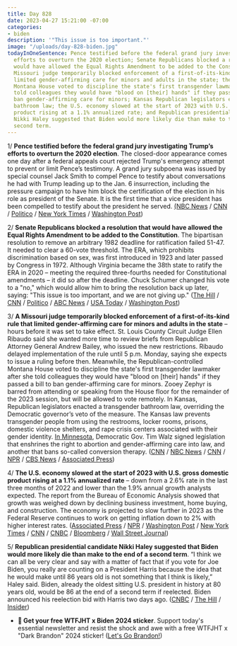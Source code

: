 ```yaml
---
title: Day 828
date: 2023-04-27 15:21:00 -07:00
categories:
- biden
description: '"This issue is too important."'
image: "/uploads/day-828-biden.jpg"
todayInOneSentence: Pence testified before the federal grand jury investigating Trump’s
  efforts to overturn the 2020 election; Senate Republicans blocked a resolution that
  would have allowed the Equal Rights Amendment to be added to the Constitution; a
  Missouri judge temporarily blocked enforcement of a first-of-its-kind rule that
  limited gender-affirming care for minors and adults in the state; the Republican-controlled
  Montana House voted to discipline the state's first transgender lawmaker after she
  told colleagues they would have "blood on [their] hands" if they passed a bill to
  ban gender-affirming care for minors; Kansas Republican legislators enacted a transgender
  bathroom law; the U.S. economy slowed at the start of 2023 with U.S. gross domestic
  product rising at a 1.1% annualized rate; and Republican presidential candidate
  Nikki Haley suggested that Biden would more likely die than make to the end of a
  second term.
---
```


1/ **Pence testified before the federal grand jury investigating Trump’s efforts to overturn the 2020 election**. The closed-door appearance comes one day after a federal appeals court rejected Trump's emergency attempt to prevent or limit Pence’s testimony. A grand jury subpoena was issued by special counsel Jack Smith to compel Pence to testify about conversations he had with Trump leading up to the Jan. 6 insurrection, including the pressure campaign to have him block the certification of the election in his role as president of the Senate. It is the first time that a vice president has been compelled to testify about the president he served. [(NBC News](https://www.nbcnews.com/politics/donald-trump/mike-pence-testify-federal-grand-jury-donald-trump-rcna77281) / [CNN](https://www.cnn.com/2023/04/27/politics/mike-pence-grand-jury-testimony/index.html) / [Politico](https://www.politico.com/news/2023/04/27/pence-appears-before-jan-6-grand-jury-00094310) / [New York Times](https://www.nytimes.com/2023/04/27/us/politics/pence-grand-jury-trump.html) / [Washington Post](https://www.washingtonpost.com/dc-md-va/2023/04/26/pence-jan6-grand-jury-trump/)) 

2/ **Senate Republicans blocked a resolution that would have allowed the Equal Rights Amendment to be added to the Constitution**. The bipartisan resolution to remove an arbitrary 1982 deadline for ratification failed 51-47. It needed to clear a 60-vote threshold. The ERA, which prohibits discrimination based on sex, was first introduced in 1923 and later passed by Congress in 1972. Although Virginia became the 38th state to ratify the ERA in 2020 – meeting the required three-fourths needed for Constitutional amendments – it did so after the deadline. Chuck Schumer changed his vote to a "no," which would allow him to bring the resolution back up later, saying: "This issue is too important, and we are not giving up." ([The Hill](https://thehill.com/homenews/senate/3975654-senate-gop-blocks-equal-rights-amendment/) / [CNN](https://www.cnn.com/2023/04/27/politics/senate-vote-equal-rights-amendment/) / [Politico](https://www.politico.com/news/2023/04/27/equal-rights-amendment-senate-republicans-00094213) / [ABC News](https://abcnews.go.com/Politics/senate-fails-extend-deadline-ratify-equal-rights-amendment/story?id=98908318) / [USA Today](https://www.usatoday.com/story/news/politics/2023/04/27/what-era-vote-amendment-constitution/11733829002/) / [Washington Post](https://www.washingtonpost.com/dc-md-va/2023/04/27/cardin-equal-rights-amendment-maryland-vote/))

3/ **A Missouri judge temporarily blocked enforcement of a first-of-its-kind rule that limited gender-affirming care for minors and adults in the state** – hours before it was set to take effect. St. Louis County Circuit Judge Ellen Ribaudo said she wanted more time to review briefs from Republican Attorney General Andrew Bailey, who issued the new restrictions. Ribaudo delayed implementation of the rule until 5 p.m. Monday, saying she expects to issue a ruling before then. Meanwhile, the Republican-controlled Montana House voted to discipline the state's first transgender lawmaker after she told colleagues they would have "blood on [their] hands" if they passed a bill to ban gender-affirming care for minors. Zooey Zephyr is barred from attending or speaking from the House floor for the remainder of the 2023 session, but will be allowed to vote remotely. In Kansas, Republican legislators enacted a transgender bathroom law, overriding the Democratic governor’s veto of the measure. The Kansas law prevents transgender people from using the restrooms, locker rooms, prisons, domestic violence shelters, and rape crisis centers associated with their gender identity. [In Minnesota](https://www.cnn.com/2023/04/27/politics/minnesota-tim-walz-abortion-gender-affirming-care-conversion-therapy/index.html), Democratic Gov. Tim Walz signed legislation that enshrines the right to abortion and gender-affirming care into law, and another that bans so-called conversion therapy. ([CNN](https://www.cnn.com/2023/04/26/politics/missouri-transgender-gender-affirming-care-lawsuit-blocked/index.html) / [NBC News](https://www.nbcnews.com/nbc-out/out-politics-and-policy/judge-puts-missouri-rule-limiting-gender-affirming-care-hold-rcna81705) / [CNN](https://www.cnn.com/2023/04/27/politics/minnesota-tim-walz-abortion-gender-affirming-care-conversion-therapy/index.html) / [NPR](https://www.npr.org/2023/04/26/1172158461/montana-gop-transgender-zooey-zephyr-punishment-banned-speaking-lgbtq) / [CBS News](https://www.cbsnews.com/news/zooey-zephyr-censured-montana-house-transgender-lawmaker/) / [Associated Press](https://apnews.com/article/transgender-rights-bathroom-law-kansas-b3d068afa2bc02bb15314ee04e8e3899))

4/ **The U.S. economy slowed at the start of 2023 with U.S. gross domestic product rising at a 1.1% annualized rate** – down from a 2.6% rate in the last three months of 2022 and lower than the 1.9% annual growth analysts expected. The report from the Bureau of Economic Analysis showed that growth was weighed down by declining business investment, home buying, and construction. The economy is projected to slow further in 2023 as the Federal Reserve continues to work on getting inflation down to 2% with higher interest rates. ([Associated Press](https://apnews.com/article/economy-gdp-inflation-federal-reserve-jobs-consumers-5d725b42df6f5364058510bad83afc82) / [NPR](https://www.npr.org/2023/04/27/1171993308/economy-gdp-growth-recession-mcdonalds) / [Washington Post](https://www.washingtonpost.com/business/2023/04/27/gdp-2023-q1-economy/) / [New York Times](https://www.nytimes.com/2023/04/27/business/economy/gdp-q1-economy.html) / [CNN](https://www.cnn.com/2023/04/27/economy/q1-us-gdp-economy/index.html) / [CNBC](https://www.cnbc.com/2023/04/27/gdp-q1-2023-.html) / [Bloomberg](https://www.bloomberg.com/news/articles/2023-04-27/us-in-worst-of-both-worlds-with-high-inflation-gdp-slowdown?srnd=premium&sref=MIBMEEoj) / [Wall Street Journal](https://www.wsj.com/articles/us-gdp-economic-growth-first-quarter-2023-2ff4348c?mod=hp_lead_pos2))

5/ **Republican presidential candidate Nikki Haley suggested that Biden would more likely die than make to the end of a second term**. “I think we can all be very clear and say with a matter of fact that if you vote for Joe Biden, you really are counting on a President Harris because the idea that he would make until 86 years old is not something that I think is likely,” Haley said. Biden, already the oldest sitting U.S. president in history at 80 years old, would be 86 at the end of a second term if reelected. Biden announced his reelection bid with Harris two days ago. ([CNBC](https://www.cnbc.com/2023/04/27/nikki-haley-biden-will-likely-die-within-five-years.html) / [The Hill](https://thehill.com/homenews/campaign/3975519-nikki-haley-goes-after-bidens-age-hes-unlikely-to-make-it-to-86/) / [Insider](https://www.businessinsider.com/nikki-haley-joe-biden-age-predicts-die-86-years-2023-4))

* **🚨 Get your free WTFJHT x Biden 2024 sticker**. Support today's essential newsletter and resist the shock and awe with a free WTFJHT x "Dark Brandon" 2024 sticker! ([Let's Go Brandon!](https://wtfjht.gumroad.com/l/wtfjht-dark-brandon-sticker-2024))
